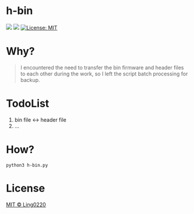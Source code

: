 # h-bin
![](https://img.shields.io/badge/author-Ling0220-brightgreen.svg)  ![](https://img.shields.io/badge/language-python-orange.svg) [![License: MIT](https://img.shields.io/badge/License-MIT-yellow.svg)](LICENSE)

# Why?
> I encountered the need to transfer the bin firmware and header files to each other during the work, so I left the script batch processing for backup.

# TodoList
1. bin file <-> header file
2. ...

# How?
``` shell
python3 h-bin.py
```

# License
[MIT © Ling0220](./LICENSE)